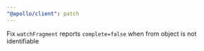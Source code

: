 ```yaml
---
"@apollo/client": patch
---
```


Fix `watchFragment` reports `complete=false` when from object is not identifiable
